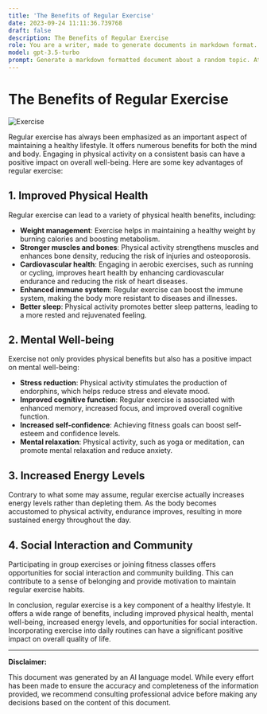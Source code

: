 ```yaml
---
title: 'The Benefits of Regular Exercise'
date: 2023-09-24 11:11:36.739768
draft: false
description: The Benefits of Regular Exercise
role: You are a writer, made to generate documents in markdown format. It is very important that all of the documents you generate are in valid markdown format.
model: gpt-3.5-turbo
prompt: Generate a markdown formatted document about a random topic. At the bottom, include a disclaimer explaining that the document was generated by you. The first line of the document should be the title. Make sure that the entire document is in proper markdown format, using a mix of various tags to make the document visually appealing.
---
```


# The Benefits of Regular Exercise

![Exercise](https://example.com/exercise_image.jpg)

Regular exercise has always been emphasized as an important aspect of maintaining a healthy lifestyle. It offers numerous benefits for both the mind and body. Engaging in physical activity on a consistent basis can have a positive impact on overall well-being. Here are some key advantages of regular exercise:

## 1. Improved Physical Health

Regular exercise can lead to a variety of physical health benefits, including:

- **Weight management**: Exercise helps in maintaining a healthy weight by burning calories and boosting metabolism.
- **Stronger muscles and bones**: Physical activity strengthens muscles and enhances bone density, reducing the risk of injuries and osteoporosis.
- **Cardiovascular health**: Engaging in aerobic exercises, such as running or cycling, improves heart health by enhancing cardiovascular endurance and reducing the risk of heart diseases.
- **Enhanced immune system**: Regular exercise can boost the immune system, making the body more resistant to diseases and illnesses.
- **Better sleep**: Physical activity promotes better sleep patterns, leading to a more rested and rejuvenated feeling.

## 2. Mental Well-being

Exercise not only provides physical benefits but also has a positive impact on mental well-being:

- **Stress reduction**: Physical activity stimulates the production of endorphins, which helps reduce stress and elevate mood.
- **Improved cognitive function**: Regular exercise is associated with enhanced memory, increased focus, and improved overall cognitive function.
- **Increased self-confidence**: Achieving fitness goals can boost self-esteem and confidence levels.
- **Mental relaxation**: Physical activity, such as yoga or meditation, can promote mental relaxation and reduce anxiety.

## 3. Increased Energy Levels

Contrary to what some may assume, regular exercise actually increases energy levels rather than depleting them. As the body becomes accustomed to physical activity, endurance improves, resulting in more sustained energy throughout the day.

## 4. Social Interaction and Community

Participating in group exercises or joining fitness classes offers opportunities for social interaction and community building. This can contribute to a sense of belonging and provide motivation to maintain regular exercise habits.

In conclusion, regular exercise is a key component of a healthy lifestyle. It offers a wide range of benefits, including improved physical health, mental well-being, increased energy levels, and opportunities for social interaction. Incorporating exercise into daily routines can have a significant positive impact on overall quality of life.

---

**Disclaimer:**

This document was generated by an AI language model. While every effort has been made to ensure the accuracy and completeness of the information provided, we recommend consulting professional advice before making any decisions based on the content of this document.